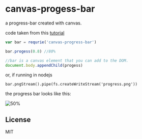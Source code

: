 # canvas-progess-bar

a progress-bar created with canvas.

code taken from this [tutorial](http://www.splashnology.com/article/how-to-create-a-progress-bar-with-html5-canvas/478/)

``` js
var bar = requrie('canvas-progress-bar')

bar.progess(0.8) //80%

//bar is a canvas element that you can add to the DOM.
document.body.appendChild(progess)
```
or, if running in nodejs

```
bar.pngStream().pipe(fs.createWriteStream('progress.png'))
```

the progress bar looks like this:

![50%](https://raw.github.com/dominictarr/canvas-progess-bar/master/progress.png)


## License

MIT
